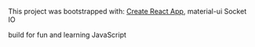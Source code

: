 This project was bootstrapped with:
 [Create React App](https://github.com/facebook/create-react-app),
  material-ui
  Socket IO
  
  build for fun and learning JavaScript
